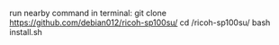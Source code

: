 run nearby command in terminal:
git clone https://github.com/debian012/ricoh-sp100su/
cd /ricoh-sp100su/
bash install.sh
